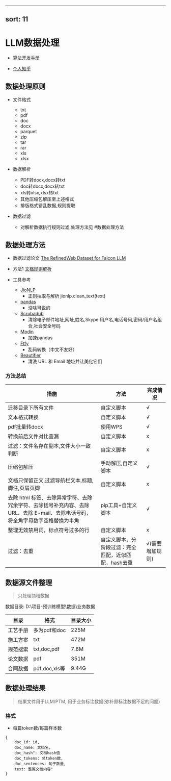 ***

## sort: 11

# LLM数据处理

*   [算法开发手册](https://kg-nlp.github.io/Algorithm-Project-Manual/大模型/LLM数据处理.html)

*   [个人知乎](https://www.zhihu.com/people/zhangyj-n)

## 数据处理原则

*   文件格式
    *   txt
    *   pdf
    *   doc
    *   docx
    *   parquet
    *   zip
    *   tar
    *   rar
    *   xls
    *   xlsx

*   数据解析
    *   PDF转docx,docx转txt
    *   doc转docx,docx转txt
    *   xls转xlsx,xlsx转txt
    *   其他压缩包解压至上述格式
    *   排版格式错乱数据,规则提取

*   数据过滤
    *   对解析数据执行规则过滤,处理方法见 #数据处理方法

## 数据处理方法

*   数据过滤论文 [The RefinedWeb Dataset for Falcon LLM](https://zhuanlan.zhihu.com/p/641013454)

*   方法1 [文档规则解析](https://kg-nlp.github.io/Algorithm-Project-Manual/文档解析/文档规则解析.html)

*   工具参考
    *   [JioNLP](https://github.com/dongrixinyu/JioNLP)
        *   正则抽取与解析 jionlp.clean\_text(text)
    *   [pandas](https://github.com/pandas-dev/pandas)
        *   没啥可说的
    *   [Scrubadub](https://github.com/LeapBeyond/scrubadub/tree/d95cb8d4d0f6d27691c0c2de1ee7ab54e535a970)
        *   清除电子邮件地址,网址,姓名,Skype 用户名,电话号码,密码/用户名组合,社会安全号码
    *   [Modin](https://github.com/modin-project/modin)
        *   加速pandas
    *   [Ftfy](https://github.com/rspeer/python-ftfy)
        *   乱码转换（中文不友好）
    *   [Beautifier](https://github.com/sachin-philip/beautifier)
        *   清洗 URL 和 Email 地址并让美化它们

### 方法总结

| 措施  | 方法 | 完成情况 |
|--- | --- | --- |
| 迁移目录下所有文件| 自定义脚本 | √ |
| 文本格式转换| 自定义脚本 | √|
| pdf批量转docx| 使用WPS    | √ |
| 转换前后文件对比查漏  | 自定义脚本| x|
| 过滤：文件名存在副本,文件大小一致判断 | 自定义脚本| x|
| 压缩包解压 | 手动解压,自定义脚本 | √ |
| 文档只保留正文,过滤导航栏文本,标题,脚注,页眉页脚| 自定义脚本     | x   |
| 去除 html 标签、去除异常字符、去除冗余字符、去除括号补充内容、去除 URL、去除 E-mail、去除电话号码，将全角字母数字空格替换为半角 | pip工具+自定义脚本  | √  |
| 整理无效禁用词，标点符号过多的行  | 自定义脚本  | x|
| 过滤：去重| 自定义脚本，分阶段过滤：完全匹配，近似匹配，hash去重 | √(需要增加规则) |

## 数据源文件整理

> 只处理领域数据

数据目录: D:\项目-预训练模型\数据\业务数据

| 目录   | 格式           | 目录大小  |
| ---- | ------------ | ----- |
| 工艺手册 | 多为pdf和doc    | 225M  |
| 施工方案 | txt          | 472M  |
| 规范搜索 | txt,doc,pdf  | 7.6M  |
| 论文数据 | pdf          | 351M  |
| 合同数据 | pdf,doc,xls等 | 9.44G |

## 数据处理结果

> 结果文件用于LLM/PTM, 用于业务标注数据(弥补原标注数据不足的问题)

### 格式

*   每篇token数/每篇样本数

```
{   
    doc_id: id,
    doc_name: 文档名,
    doc_hash": 文档hash值
    doc_tokens: 总token数,
    doc_sentences: 句子数量,
    text: 整篇文档内容"
}

```

